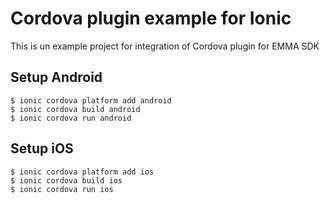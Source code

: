 # Cordova plugin example for Ionic

This is un example project for integration of Cordova plugin for EMMA SDK

## Setup Android

```
$ ionic cordova platform add android
$ ionic cordova build android
$ ionic cordova run android
```
## Setup iOS

```
$ ionic cordova platform add ios
$ ionic cordova build ios
$ ionic cordova run ios
```
